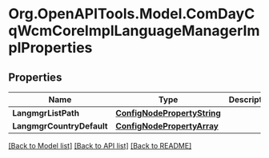 # Org.OpenAPITools.Model.ComDayCqWcmCoreImplLanguageManagerImplProperties
## Properties

Name | Type | Description | Notes
------------ | ------------- | ------------- | -------------
**LangmgrListPath** | [**ConfigNodePropertyString**](ConfigNodePropertyString.md) |  | [optional] 
**LangmgrCountryDefault** | [**ConfigNodePropertyArray**](ConfigNodePropertyArray.md) |  | [optional] 

[[Back to Model list]](../README.md#documentation-for-models) [[Back to API list]](../README.md#documentation-for-api-endpoints) [[Back to README]](../README.md)

